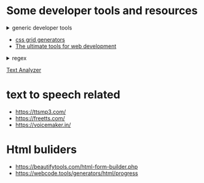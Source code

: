 # Some developer tools and resources

<details><summary>generic developer tools</summary>
- https://extendsclass.com/
</details>

- [css grid generators](https://cssgrid-generator.netlify.app/)
- [The ultimate tools for web development](https://webcode.tools/)

<details><summary>regex</summary>
<p>
- https://regexr.com/ </br>
- https://www.regexpal.com/ </br>
- https://regex101.com/ </br>
</p>
</details>

[Text Analyzer](https://www.online-utility.org/text/analyzer.jsp)


# text to speech related

 - https://ttsmp3.com/
 - https://freetts.com/
 - https://voicemaker.in/

# Html buliders
- https://beautifytools.com/html-form-builder.php
- https://webcode.tools/generators/html/progress
